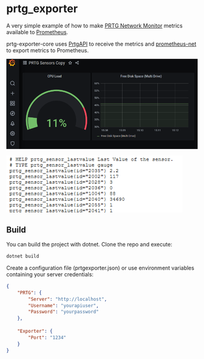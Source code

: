 # prtg_exporter
A very simple example of how to make [PRTG Network Monitor](https://www.paessler.com/prtg) metrics available to [Prometheus](https://prometheus.io/).

prtg-exporter-core uses [PrtgAPI](https://github.com/lordmilko/PrtgAPI) to receive the metrics and
[prometheus-net](https://github.com/prometheus-net/prometheus-net) to export metrics to Prometheus.


![Grafana](https://raw.githubusercontent.com/luke-777/prtg_exporter/main/images/grafana.PNG)

![Prometheus](https://raw.githubusercontent.com/luke-777/prtg_exporter/main/images/prometheus.PNG)


## Build
You can build the project with dotnet. Clone the repo and execute:
```powershell
dotnet build
```

Create a configuration file (prtgexporter.json) or use environment variables containing your server credentials:
```json
{
	"PRTG": {
		"Server": "http://localhost",
		"Username": "yourapiuser",
		"Password": "yourpassword"
	},

	"Exporter": {
		"Port": "1234"
	}
}
```
